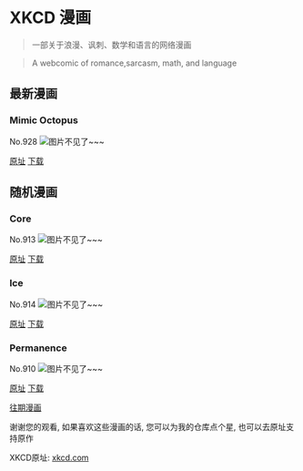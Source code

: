 # XKCD 漫画


> 一部关于浪漫、讽刺、数学和语言的网络漫画

> A webcomic of romance,sarcasm, math, and language


## 最新漫画
### Mimic Octopus
No.928
![图片不见了~~~](https://imgs.xkcd.com/comics/mimic_octopus.png)

[原址](https://xkcd.com//928) [下载](https://imgs.xkcd.com/comics/mimic_octopus.png)



## 随机漫画
### Core
No.913
![图片不见了~~~](https://imgs.xkcd.com/comics/core.png)

[原址](https://xkcd.com//913) [下载](https://imgs.xkcd.com/comics/core.png)



### Ice
No.914
![图片不见了~~~](https://imgs.xkcd.com/comics/ice.png)

[原址](https://xkcd.com//914) [下载](https://imgs.xkcd.com/comics/ice.png)



### Permanence
No.910
![图片不见了~~~](https://imgs.xkcd.com/comics/permanence.png)

[原址](https://xkcd.com//910) [下载](https://imgs.xkcd.com/comics/permanence.png)



[往期漫画](image/)

谢谢您的观看, 如果喜欢这些漫画的话, 
您可以为我的仓库点个星, 也可以去原址支持原作

XKCD原址: [xkcd.com](https://xkcd.com)

